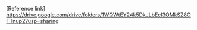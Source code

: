 [Reference link] https://drive.google.com/drive/folders/1WQWtEY24k5DkJLbEcI3OMkSZ8OTTnup2?usp=sharing